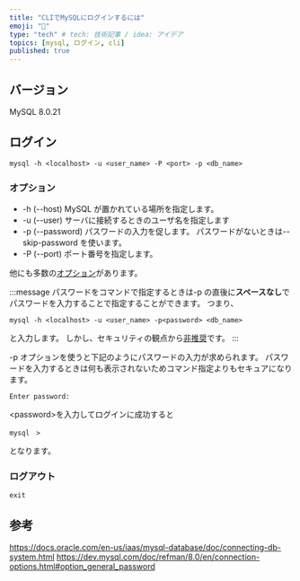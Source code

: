 ```yaml
---
title: "CLIでMySQLにログインするには"
emoji: "🎫"
type: "tech" # tech: 技術記事 / idea: アイデア
topics: [mysql, ログイン, cli]
published: true
---
```


## バージョン

MySQL 8.0.21

## ログイン

```bash:shell
mysql -h <localhost> -u <user_name> -P <port> -p <db_name>
```

### オプション

- -h (--host)
  MySQL が置かれている場所を指定します。
- -u (--user)
  サーバに接続するときのユーザ名を指定します
- -p (--password)
  パスワードの入力を促します。
  パスワードがないときは--skip-password を使います。
- -P (--port)
  ポート番号を指定します。

他にも多数の[オプション](https://dev.mysql.com/doc/refman/8.0/en/connection-options.html)があります。

:::message
パスワードをコマンドで指定するときは-p の直後に**スペースなし**でパスワードを入力することで指定することができます。
つまり、

```bash:shell
mysql -h <localhost> -u <user_name> -p<password> <db_name>
```

と入力します。
しかし、セキュリティの観点から[非推奨](https://dev.mysql.com/doc/refman/8.0/en/password-security-user.html)です。
:::

-p オプションを使うと下記のようにパスワードの入力が求められます。
パスワードを入力するときは何も表示されないためコマンド指定よりもセキュアになります。

```bash:shell
Enter password:
```

\<password\>を入力してログインに成功すると

```bash:shell
mysql　>
```

となります。

### ログアウト

```bash:shell
exit
```

## 参考

https://docs.oracle.com/en-us/iaas/mysql-database/doc/connecting-db-system.html
https://dev.mysql.com/doc/refman/8.0/en/connection-options.html#option_general_password
